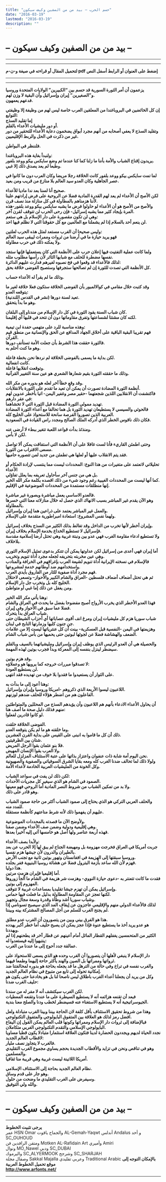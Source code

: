 ```yaml
---
title: "حسم الحرب – بيد من من الصفين وكيف سيكون"
date: "2016-03-19"
lastmod: "2016-03-19"
description: ""
---
```

# **– بيد من من الصفين وكيف سيكون –**

---

---

**لتحميل المقال أو قراءته في صيغة و-ن-م pdf إضغط على العنوان أو الرابط أسفل النص**

---



---

**يزعمون أن أمر الثورة السورية قد حسم بين “الكبيرين” الولايات المتحدة وروسيا و”الصغيرين” إيران وإسرائيل وأن البقية لا وزن لهم.  
فدعهم يعمهون.**

**إن كل الخائضين في البروباغندا من المعلقين العرب خاصة ليس لهم من وظيفة إلا وظيفتي التوابع:  
إما تقليد السذج  
أو دور مليشيات الأعداء بالقلم.  
وتقليد السذج لا يعفي أصحابه من أنهم مجرد أبواق يضخمون دعاية الأعداء للتحقير من دور غير من ذكرت في الحل والربط الإقليميين.**

**فلننظر في البواطن.**

**ولنبدأ بغاية هذه البروباغندا:  
يريدون إقناع الشباب والأمة بأننا ما زلنا كما كنا عندما تم وضع سايكس بيكو ووعد بلفور.  
وطبعا لم يعد يصدق ذلك إلا غبي.**

**لما تمت سايكس بيكو ووعد بلفور كانت الخلافة رجلا مريضا وكان العرب دون ما كانوا في عصر الجاهلية وكان العدو سيد العالم بلا منازع من قريب ومن بعيد.**

**صحيح أنا لسنا بعد ندا ماديا للأعداء.  
لكن الأصح أن الأعداء لم يعد لهم القدرة المادية فضلا عن الروحية على فرض إرادتهم علينا لأننا هزمناهم بالمطاولة في كل منازلة منذ نصف قرن.  
والأصح من الأصح هو أن الأعداء لو حاولوا فرض ما يشبه سايكس بيكو ووعد بلفور-هذه المرة بإيجاد كثير مما يشبه إسرائيل- فإن رحى الحرب لن تتوقف لقرن آخر.  
وهي لن تكون مقصورة على دار الإسلام بل هي ستعم:  
لن ينعم أحد بالسلام إذا لم يشملنا مع العالمين مع كل حقوقنا التي لا نظلم فيها احد.**

**وليس صحيحا أن الغرب مستعد لمثل هذه الحرب لعلتين:  
فهو يريد حيازة ما في أرضنا من ثروات وممرات ليبقى سيد العالم  
ولا يمكنه ذلك في حرب مطاولة.**

**ولما كانت عملية التفتيت فيها إعلان حرب على الأنظمة التي كان يستعملها فإنها ستجد نفسها مضطرة للحلف مع شبابها الثائر لأن رأسها مطلوب مثله.  
لذلك فالأعداء قد وقعوا في فخ نصبوه لغيرهم فدارت عليهم الدائرة:  
كل الأنظمة التي تصدت للثورة إن لم تصالحها ستجرفها وستصبح الفوضى خلاقة بحق.**

**وذلك ما لم يقرأ له الأعداء حساب.**

**وقد كتبت خلال مقامي في كوالالمبور بأن الفوضى الخلاقة ستكون فعلا خلاقة لغير ما يتوقعه العدو:  
تعيد لسنة دورها (نشر في القدس اللندنية).  
وهو ما بدأ يتحقق.**

**كان شباب السنة يقود الثورة في كل دار الإسلام من مندناو إلى البلقان.  
لكنه كان مشتتا لشساعتها وتفرق مقاوماتها دون أن تتحد في قلبها أي إقليمنا.**

**وهذه مناسبة للرد على متهمي حفدة ابن تيمية:  
فهم تقريبا البقية الباقية على أخلاق الجهاد المدافع عن الحق والإنسانية من منطق قيم القرآن.  
فالثورة حققت هذا الشرط بأن جعلت الأمة تستأنف دورها.  
وهو ما كنت أحلم به.**

**لكن بداية ما يسمى بالفوضى الخلاقة لم نردها نحن بخطة فاعلة.  
كانت انفعالية.  
وتوقعت انقلابها فاعلة.  
وذلك ما حققته الثورة بقيم شعارها الشعري هو عين سنة التغيير القرآنية.**

**وقد وقع خطأ آخر لعله هو بدوره من مكر الله.  
أنظمة الثورة المضادة تصورت أن يمكن أن تعيد ما تقدم على الثورة بالانقلابات.  
فاكتشفت أن الانقلابين اللذين شجعتهما -حقير مصر وغفير اليمن- اتيا بأخطر عدوين لهم في عقر دارهم:  
تهديد ممولي الثورة المضادة قبل الثورة التي لا تخشاهما.  
فالحوثي والسيسي لا يستطيعان تهديد الثورة بل هما تحالفا مع أعداء الثورة المضادة العربية الذين تصوروا الفرصة سانحة للاستحواذ على الخليج كله.  
فكان ذلك ناقوس الخطر الذي أدركه الملك الصالح ومجدد راس القيادة في السعودية.**

**ومنذئذ بدأت قواعد اللعبة تتغير ببطء لا أرضى عنه.  
لكن لا بأس.**

**وحتى اطمئن القاريء فأنا لست غافلا على أن الأنظمة التي استفاقت يمكن ألا تواصل مسعى الاقتراب من الثورة.  
فقد يتم الانقلاب عليها أو لعلها هي تطمئن من جديد لمن تتصوره حاميها.**

**تحليلاتي لاتعتمد على متغيرات من هذا النوع: المحددات ليست مما ينتسب لإرادة الحكام أو الأعداء  
بل هي من جنس آخر سأحاول تعريفه بما يعلل تفاؤلي.  
كما أنها ليست من المحددات الغيبية رغم وجود شيء من ذلك اقصده بكلمة مكر الله الخير.  
إنها منطلقات مستمدة من المحددات الموضوعية في الإقليم.**

**فالعدو الاساسي يعمل مباشرة وبصورة غير مباشرة.  
وهو الآن يقدم غير المباشر بسبب الانهاك الذي حصل له خلال منازلاته معنا التي خسرها بالمطاولة.  
والعمل غير المباشر يعتمد على ذراعين هما إيران وإسرائيل.  
ولهما نفس المشروع: استعادة امبراطورية متقدمة على الإسلام.**

**وإيران أخطر لأنها تخرب من الداخل وقد تغالط بذلك الكثير من السذج بخلاف إسرائيل.  
فإسرائيل لا تستطيع الخداع بخدمة الإسلام بخلاف إيران.  
ولا تستطيع ادعاء مقاومة الغرب فهي عدو بين ونبتة غربية وهي تحتل أرضا إسلامية مقدسة بلاخلاف.**

**أما إيران فهي أعدى من إسرائيل لكن عداوتها يمكن أن تتنكر بدعوى تمثيل الإسلام الثوري وهي عين مخربته بتحريفه لجعله مجرد أداة تنويم وتخريب.  
فالإسلام في نسخته الإيرانية أداة تنويم لشيعة العرب بإغراقهم في الخرافة والمنادب واستخدامهم ضد أوطانهم خدمة لمشروعها.  
فهم مجرد أداة صفوية للثار من الفاروق بأيدي العرب.  
ثم هي تحتل أضعاف أضعاف فلسطين -العراق والشام الكبير والأحواز– وتسعى لاحتلال الخليج كله بل وتخرب جل دار الإسلام.  
ومن يغفل عن ذلك إما غبي أو متواطئ.**

**وهنا يأتي مكر الله الخير:  
فهذا العدو الأخطر الذي يخرب الأرواح أصبح مفضوحا بفضل ما يحدث في العراق والشام فضلا عما سبق في الأحواز وفي إيران.  
شباب العراق بدأ يتحرك.  
شباب سوريا هزم كل مليشيات إيران ومرغ انف أقوى عصاباتها أي أحزاب الشيطان حتى جن جنون كلبها وزمارتها النابح في لبنان.  
وهزيمتها في اليمن -النفسية قبل العسكرية- بينت أن كل عنترياتها ليست إلا من علامات الضعف والهشاشة فضلا عن لجوئها لبوتين حتى يحميها من بأس شباب الشام.**

**والحصيلة هي أن العدو الرئيس الذي يوظف إيران وإسرائيل ومليشياتهما بالسيف وبالقلم سيضطر لينزل بنفسه إلى المعركة وبدأ فجرب بوتين لهذه المهمة.**

**وقد هزم بوتين.  
لا تصدقوا مبررات خروجه كما يرويها هو وعملاؤه:  
لن يستطيع العودة.  
على الثوار أن يستعيدوا ما فقدوا بلا خوف من تهديده فقد انتهى.**

**وهنا أعود إلى ما بدأت به:  
اللاعبون ليسوا الأربعة الذي ذكروهم -امريكا وروسيا وإيران وإسرائيل.  
الفاعلون هم من اضطر هؤلاء للحلف ضدهم لوزنهم.**

**أن يحاول الأعداء الادعاء بأنهم هم اللاعبون وأن يؤيدهم السذج من المحللين والمتواطئين منهم فذلك دليل صحة ما أصف هنا:  
لو كانوا قادرين لفعلوا.**

**الفوضى الخلاقة خلقت.  
وما خلقته هو ما لم يكن يتوقعه العدو.  
ذلك أن كل ما قاموا به انبنى على القيس على بداية القرن العشرين.  
شتان بين الظرفيتين.  
فلا بنو عثمان بقوا الرجل المريض.  
ولا العرب بقوا الإنسان المهيض.  
نحن اليوم أمة شابة ذات عنفوان واعتزاز بذاتها على عتبة الاستئناف المزلزل للعالم.  
ولولا ذلك لما تحالف ضدنا الغرب كله ومعه بقايا الشرق السوفياتي والصفوية والصهيونية وكل الخونة من المليشيات العربية الخادمة لأعداء الأمة.**

**لكن ذلك لن يفت في سواعد الشباب:  
الصمود في الشام هو الذي سيغير كل مجريات الأحداث.  
ولا بد من تمكين الشباب من شروط النصر المادية أما الروحي فهو معينها.  
وهو قادر على ذلك.**

**والحلف العربي التركي هو الذي يحتاج إلى صمود الشباب أكثر من حاجة صمود الشباب للمدد منه.  
عليهم أن يفهموا ذلك لأنه شرط مناعتهم كأنظمة مستقلة.**

**ولأوضح الآن ما قصدته بالمحددات الموضوعية.  
وهي إقليمية ودولية وضمن صف الأعداء وضمن صفنا.  
فهذه أربعة عناصر ولها أصل هو خامسها آتي إليه أخيرا بعدها.**

**ولأبدا بصف الأعداء:  
جربت أمريكا في العراق فخرجت مهزومة بل ومهيضة الجناح لم يبق لها إلا الحرب عن بعد بالطيران والدرون لأن جيشها هزم نفسيا.  
وروسيا سبقتها إلى الهزيمة في افغانستان وتهور بوتين ثانية مع تجنب الأرض.  
فهزم لأن الله ساعد بأزمة البترول فضلا عن هشائة روسيا البنيوية ففر بجلده.  
هذا دوليا.  
أما إقليميا فإيران هزمت مرتين.  
فقدت ما كانت تتعنتر به -دعوى حيازة النووي- وهزمت شر هزيمة في الشام ما ألجأ زوروها المهزوم إلى بوتين.  
وإسرائيل يمكن أن تهزم جيشا تقليديا بمساعدات غربية لا تتوقف.  
لكنها تعجز عن المقاومة المطاولة بدليل ما فعلت فيها حماس.  
وشباب سوريا أشد وطأة وقدرة وسعة مجال وتجهيز.  
لذلك فالأعداء الدولي منهم والإقليمي عاجزون عن إيقاف المد الذي سيصبح تسونامي إذا لم يجنح الغرب للسلم من أجل المصالح المشتركة بينه وبيننا.**

**هذا هو الفرق بيني وبين من يتصورون أن الغرب عدو مطلق.  
هو عدو يريد أخذ ما يستطيع عنوة فإذا عجز يمكن ان يصبح حليف أما خطر أكبر يهدده ويهددنا.  
الكثير من المتحمسين يغفلهم القطار الماثل أمام أعينهم عن قطار آخر قد يطحنهم إذا لم ينتبهوا إليه فيستعدوا له:  
عمالقة جدد أحوج إلى ما عندنا من الغرب.**

**دار الإسلام لا ينبغي لأهلها أن يتصوروا أن الغرب وحده هو الذي يسعى للاستحواذ على ثرواتها وممراتها بل الصين والهند يأكثر حاحة إليهما وطمعا فيهما.  
والغرب نفسه في تراخ وفي حالة من الترهل ما قد يجعله بحاجة هو بدوره لمحالفتنا ضد إمكانية تحوله إلى تابع من متبوع في نظام العالم الجديد.  
وكل من يريد أن يجعلنا أعداء الغرب باطلاق ليس ناصحا لنا بل هو يخادعنا حتى يكون هو حليف الغرب ضدنا:**

**لكن الغرب سيكتشف أنه لا مفر له من سندنا.  
فبعد أن تقنعه هزائمه أنه لا يستطيع السيطرة على ما عندنا وتقنعه المعطيات الجيوسراتيجية أنه لا يستطيع الاستغناء عنه فسيضطر لخطب ودنا والصلح معنا بندية.**

**وهذا من شروط تحقيق الاستئناف بأقل كلفة لان الحاجة بيننا وبينا الغرب متبادلة ولعل افضل رمز لذلك هو العلاقة بين المتفوق البايولوجي والمتفوق التكنولوجي.  
فبالإضافة إلى ثروات دار الإسلام وممراتها وكونها قلب العالم يمكن القول إن اليفاع البايولوجي الإسلامي والتقدم التكنولوجي الغربي متكاملان.  
نجدد الحياة لديهم ويجددون الحضارة لدينا فتكون العلاقة استثمارا متبادلا يكون قطبا مساويا لاقطاب العالم الجديد:  
فالغرب لا يتجاوز نصف مليار.  
وهو في تناقص ونحن في تزايد والأقطاب الجديدة بحجم يساوي مجموع الغرب التقليدي والمسلمين.  
أمريكا اللاتينة ليست غربية وهي قريبة منا ثقافيا.**

**نظام العالم الجديد بحاجة إلى الاستئناف الإسلامي.  
وهو جار على قدم وساق.  
وسيفرض على الغرب التقليدي ما وضحت من حلول.  
والله ولي التوفيق.**

---

# **– بيد من من الصفين وكيف سيكون –**

---

**يرجى تثبيت الخطوط**   
 عمر HSN Omar  والجماح ياقوت AL-Gemah-Yaqwt  أندلس Andalus  و أحد SC\_OUHOUD  
 ومتقن الرافدين فن Motken AL-Rafidain Art  وأميري Amiri   
 ونوال MO\_Nawel  ودبي SC\_DUBAI   
 واليرموك SC\_ALYERMOOK  وشرجح SC\_SHARJAH   
 وصقال مجلة Sakkal Majalla وعربي تقليدي Traditional Arabic  **بالإمكان التوجه إلى موقع تحميل الخطوط العربية  
 http://www.arfonts.net/**

---

###